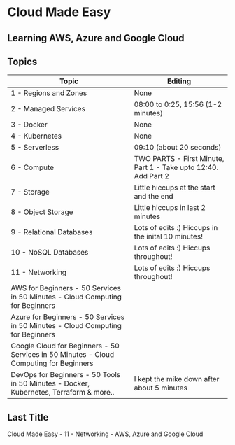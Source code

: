 # Cloud Made Easy 

## Learning AWS, Azure and Google Cloud

## Topics

| Topic  | Editing |
| ------------- | ------------- |
| 1 - Regions and Zones | None|
| 2 - Managed Services |08:00 to 0:25, 15:56 (1-2 minutes)|
| 3 - Docker | None|
| 4 - Kubernetes | None|
| 5 - Serverless| 09:10 (about 20 seconds)|
| 6 - Compute |TWO PARTS - First Minute, Part 1 - Take upto 12:40. Add Part 2|
|7 - Storage| Little hiccups at the start and the end|
|8 - Object Storage|Little hiccups in last 2 minutes|
|9 - Relational Databases| Lots of edits :) Hiccups in the inital 10 minutes! |
|10 - NoSQL Databases|Lots of edits :) Hiccups throughout!|
|11 - Networking|Lots of edits :) Hiccups throughout!|
|AWS for Beginners - 50 Services in 50 Minutes - Cloud Computing for Beginners||
|Azure for Beginners - 50 Services in 50 Minutes - Cloud Computing for Beginners||
|Google Cloud for Beginners - 50 Services in 50 Minutes - Cloud Computing for Beginners||
|DevOps for Beginners - 50 Tools in 50 Minutes - Docker, Kubernetes, Terraform & more.. | I kept the mike down after about 5 minutes |


## Last Title


Cloud Made Easy - 11 - Networking - AWS, Azure and Google Cloud